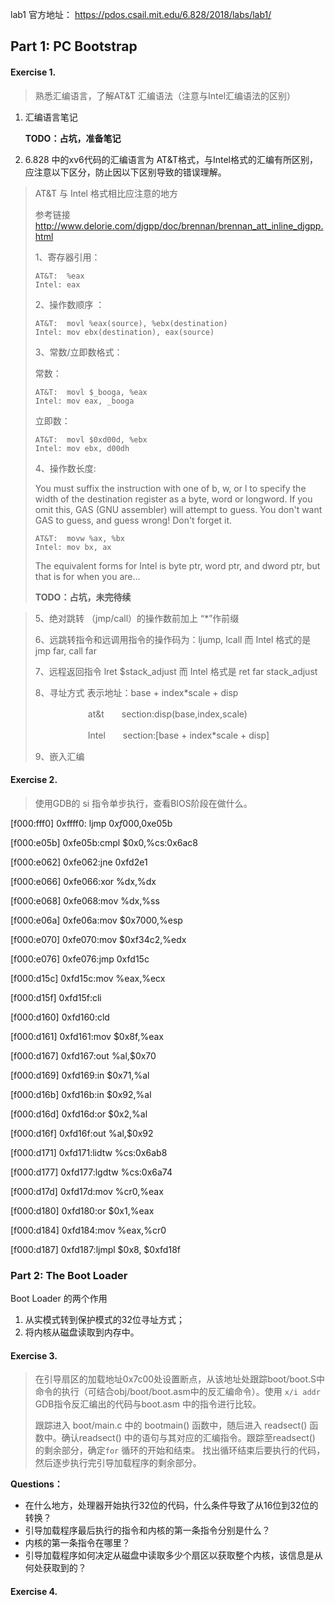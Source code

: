 lab1 官方地址： https://pdos.csail.mit.edu/6.828/2018/labs/lab1/

## Part 1: PC Bootstrap

#### Exercise 1. 

> 熟悉汇编语言，了解AT&T 汇编语法（注意与Intel汇编语法的区别）

1. 汇编语言笔记

   **TODO：占坑，准备笔记**

2. 6.828 中的xv6代码的汇编语言为 AT&T格式，与Intel格式的汇编有所区别，应注意以下区分，防止因以下区别导致的错误理解。

> AT&T 与 Intel 格式相比应注意的地方
>
> 参考链接 http://www.delorie.com/djgpp/doc/brennan/brennan_att_inline_djgpp.html
>
> 1、寄存器引用：
>
> ```shell
> AT&T:  %eax
> Intel: eax
> ```
>
> 2、操作数顺序 ：
>
> ```shell
> AT&T:  movl %eax(source), %ebx(destination)
> Intel: mov ebx(destination), eax(source)
> ```
>
> 3、常数/立即数格式：
>
> 常数：
>
> ```
> AT&T:  movl $_booga, %eax
> Intel: mov eax, _booga
> ```
>
> 立即数：
>
> ```
> AT&T:  movl $0xd00d, %ebx
> Intel: mov ebx, d00dh
> ```
>
> 4、操作数长度:
>
> You must suffix the instruction with one of b, w, or l to specify the width of the destination register as a byte, word or longword. If you omit this, GAS (GNU assembler) will attempt to guess. You don't want GAS to guess, and guess wrong! Don't forget it.
>
> ```
> AT&T:  movw %ax, %bx
> Intel: mov bx, ax
> ```
>
> The equivalent forms for Intel is byte ptr, word ptr, and dword ptr, but that is for when you are... 
>
> **TODO：占坑，未完待续**

> 5、绝对跳转 （jmp/call）的操作数前加上 “*”作前缀
>
> 6、远跳转指令和远调用指令的操作码为：ljump, lcall 而 Intel 格式的是 jmp far, call far
>
> 7、远程返回指令 lret $stack_adjust 而 Intel 格式是 ret far stack_adjust
>
> 8、寻址方式 表示地址：base + index*scale + disp
>
> 　　　　　　at&t　　section:disp(base,index,scale)
>
> 　　　　　　Intel　　section:[base + index*scale + disp]
>
> 9、嵌入汇编 
>
> 



#### Exercise 2. 

> 使用GDB的 si 指令单步执行，查看BIOS阶段在做什么。



[f000:fff0]    0xffff0: ljmp   $0xf000,$0xe05b

[f000:e05b]    0xfe05b:cmpl   $0x0,%cs:0x6ac8

[f000:e062]    0xfe062:jne    0xfd2e1

[f000:e066]    0xfe066:xor    %dx,%dx

[f000:e068]    0xfe068:mov    %dx,%ss

[f000:e06a]    0xfe06a:mov    $0x7000,%esp

[f000:e070]    0xfe070:mov    $0xf34c2,%edx

[f000:e076]    0xfe076:jmp    0xfd15c

[f000:d15c]    0xfd15c:mov    %eax,%ecx

[f000:d15f]    0xfd15f:cli    

[f000:d160]    0xfd160:cld   

[f000:d161]    0xfd161:mov    $0x8f,%eax

[f000:d167]    0xfd167:out    %al,$0x70

[f000:d169]    0xfd169:in     $0x71,%al

[f000:d16b]    0xfd16b:in     $0x92,%al

[f000:d16d]    0xfd16d:or     $0x2,%al

[f000:d16f]    0xfd16f:out    %al,$0x92

[f000:d171]    0xfd171:lidtw  %cs:0x6ab8

[f000:d177]    0xfd177:lgdtw  %cs:0x6a74

[f000:d17d]    0xfd17d:mov    %cr0,%eax

[f000:d180]    0xfd180:or     $0x1,%eax

[f000:d184]    0xfd184:mov    %eax,%cr0

[f000:d187]    0xfd187:ljmpl  $0x8, \$0xfd18f



### Part 2: The Boot Loader

Boot Loader 的两个作用

1. 从实模式转到保护模式的32位寻址方式；
2. 将内核从磁盘读取到内存中。

#### Exercise 3.

> 在引导扇区的加载地址0x7c00处设置断点，从该地址处跟踪boot/boot.S中命令的执行（可结合obj/boot/boot.asm中的反汇编命令）。使用 `x/i addr` GDB指令反汇编出的代码与boot.asm 中的指令进行比较。
>
> 跟踪进入 boot/main.c 中的 bootmain() 函数中，随后进入 readsect() 函数中。确认readsect() 中的语句与其对应的汇编指令。跟踪至readsect() 的剩余部分，确定`for` 循环的开始和结束。 找出循环结束后要执行的代码，然后逐步执行完引导加载程序的剩余部分。

**Questions：**

- 在什么地方，处理器开始执行32位的代码，什么条件导致了从16位到32位的转换？
- 引导加载程序最后执行的指令和内核的第一条指令分别是什么？
- 内核的第一条指令在哪里？
- 引导加载程序如何决定从磁盘中读取多少个扇区以获取整个内核，该信息是从何处获取到的？



#### Exercise 4.





















































